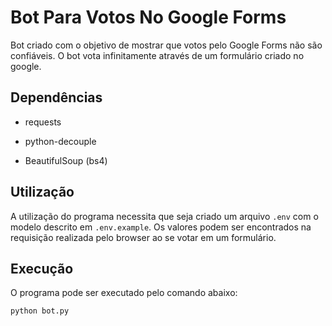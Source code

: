 # Bot Para Votos No Google Forms

Bot criado com o objetivo de mostrar que votos pelo Google Forms não são confiáveis. O bot vota infinitamente através de um formulário criado no google.

## Dependências

- requests

-  python-decouple

- BeautifulSoup (bs4)

  

## Utilização

A utilização do programa necessita que seja criado um arquivo `.env` com o modelo descrito em `.env.example`. Os valores podem ser encontrados na requisição realizada pelo browser ao se votar em um formulário.



## Execução

O programa pode ser executado pelo comando abaixo:

```python
python bot.py
```

